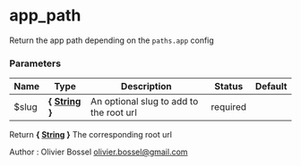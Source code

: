 # app_path

Return the app path depending on the `paths.app` config



### Parameters
Name  |  Type  |  Description  |  Status  |  Default
------------  |  ------------  |  ------------  |  ------------  |  ------------
$slug  |  **{ [String](http://php.net/manual/en/language.types.string.php) }**  |  An optional slug to add to the root url  |  required  |

Return **{ [String](http://php.net/manual/en/language.types.string.php) }** The corresponding root url

Author : Olivier Bossel [olivier.bossel@gmail.com](mailto:olivier.bossel@gmail.com)
